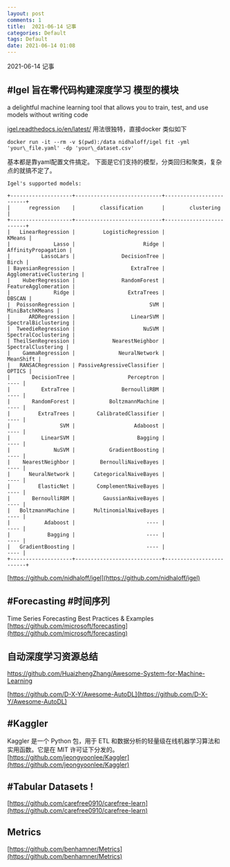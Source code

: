 ```yaml
---
layout: post
comments: 1
title:  2021-06-14 记事
categories: Default
tags: Default
date: 2021-06-14 01:08
---
```


 2021-06-14 记事



## #Igel 旨在零代码构建深度学习 模型的模块
a delightful machine learning tool that allows you to train, test, and use models without writing code

[igel.readthedocs.io/en/latest/](https://igel.readthedocs.io/en/latest/ "https://igel.readthedocs.io/en/latest/")
用法很独特，直接docker
类似如下

```
docker run -it --rm -v $(pwd):/data nidhaloff/igel fit -yml 'your\_file.yaml' -dp 'your\_dataset.csv'
```

基本都是靠yaml配置文件搞定。
下面是它们支持的模型，分类回归和聚类，复杂点的就搞不定了。

```
Igel's supported models:

+--------------------+----------------------------+-------------------------+
|      regression    |        classification      |        clustering       |
+--------------------+----------------------------+-------------------------+
|   LinearRegression |         LogisticRegression |                  KMeans |
|              Lasso |                      Ridge |     AffinityPropagation |
|          LassoLars |               DecisionTree |                   Birch |
| BayesianRegression |                  ExtraTree | AgglomerativeClustering |
|    HuberRegression |               RandomForest |    FeatureAgglomeration |
|              Ridge |                 ExtraTrees |                  DBSCAN |
|  PoissonRegression |                        SVM |         MiniBatchKMeans |
|      ARDRegression |                  LinearSVM |    SpectralBiclustering |
|  TweedieRegression |                      NuSVM |    SpectralCoclustering |
| TheilSenRegression |            NearestNeighbor |      SpectralClustering |
|    GammaRegression |              NeuralNetwork |               MeanShift |
|   RANSACRegression | PassiveAgressiveClassifier |                  OPTICS |
|       DecisionTree |                 Perceptron |                    ---- |
|          ExtraTree |               BernoulliRBM |                    ---- |
|       RandomForest |           BoltzmannMachine |                    ---- |
|         ExtraTrees |       CalibratedClassifier |                    ---- |
|                SVM |                   Adaboost |                    ---- |
|          LinearSVM |                    Bagging |                    ---- |
|              NuSVM |           GradientBoosting |                    ---- |
|    NearestNeighbor |        BernoulliNaiveBayes |                    ---- |
|      NeuralNetwork |      CategoricalNaiveBayes |                    ---- |
|         ElasticNet |       ComplementNaiveBayes |                    ---- |
|       BernoulliRBM |         GaussianNaiveBayes |                    ---- |
|   BoltzmannMachine |      MultinomialNaiveBayes |                    ---- |
|           Adaboost |                       ---- |                    ---- |
|            Bagging |                       ---- |                    ---- |
|   GradientBoosting |                       ---- |                    ---- |
+--------------------+----------------------------+-------------------------+

```

[https://github.com/nidhaloff/igel](https://github.com/nidhaloff/igel)


## #Forecasting #时间序列

Time Series Forecasting Best Practices & Examples [https://github.com/microsoft/forecasting](https://github.com/microsoft/forecasting)



## 自动深度学习资源总结

https://github.com/HuaizhengZhang/Awesome-System-for-Machine-Learning



[https://github.com/D-X-Y/Awesome-AutoDL](https://github.com/D-X-Y/Awesome-AutoDL)



## #Kaggler
Kaggler 是一个 Python 包，用于 ETL 和数据分析的轻量级在线机器学习算法和实用函数。它是在 MIT 许可证下分发的。
[https://github.com/jeongyoonlee/Kaggler](https://github.com/jeongyoonlee/Kaggler)

## #Tabular Datasets ! 

[https://github.com/carefree0910/carefree-learn](https://github.com/carefree0910/carefree-learn)

## Metrics
[https://github.com/benhamner/Metrics](https://github.com/benhamner/Metrics)